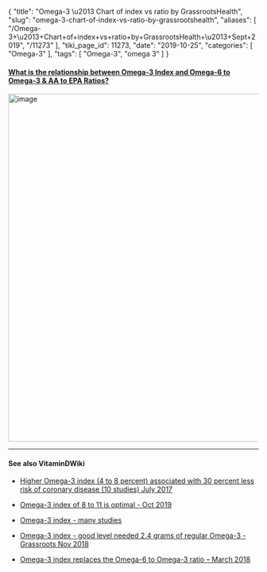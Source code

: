 {
    "title": "Omega-3 \u2013 Chart of index vs ratio by GrassrootsHealth",
    "slug": "omega-3-chart-of-index-vs-ratio-by-grassrootshealth",
    "aliases": [
        "/Omega-3+\u2013+Chart+of+index+vs+ratio+by+GrassrootsHealth+\u2013+Sept+2019",
        "/11273"
    ],
    "tiki_page_id": 11273,
    "date": "2019-10-25",
    "categories": [
        "Omega-3"
    ],
    "tags": [
        "Omega-3",
        "omega 3"
    ]
}


#### [What is the relationship between Omega-3 Index and Omega-6 to Omega-3 & AA to EPA Ratios?](http://campaign.r20.constantcontact.com/render?m=1102722411090&ca=3e48a734-81d2-4cfa-aee1-be9c1aeb17f0)

<img src="https://d378j1rmrlek7x.cloudfront.net/attachments/jpeg/omega-3-chart-grh.jpg" alt="image" width="700">

---

#### See also VitaminDWiki

* [Higher Omega-3 index (4 to 8 percent) associated with 30 percent less risk of coronary disease (10 studies) July 2017](/posts/higher-omega-3-index-4-to-8-percent-associated-with-30-percent-less-risk-of-coro-ease-10-studies)

* [Omega-3 index of 8 to 11 is optimal - Oct 2019](/tags/omega-3-index-of-8-to-11-is-optimal-oct-2019.html)

* [Omega-3 index - many studies](/posts/omega-3-index-many-studies)

* [Omega-3 index - good level needed 2.4 grams of regular Omega-3 - Grassroots Nov 2018](/posts/omega-3-index-good-level-needed-24-grams-of-regular-omega-3-grassroots)

* [Omega-3 index replaces the Omega-6 to Omega-3 ratio – March 2018](/posts/omega-3-index-replaces-the-omega-6-to-omega-3-ratio)